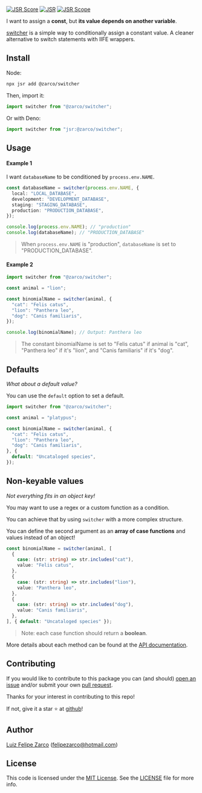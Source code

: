 [![JSR Score](https://jsr.io/badges/@zarco/switcher/score)](https://jsr.io/@zarco/switcher)
[![JSR](https://jsr.io/badges/@zarco/switcher)](https://jsr.io/@zarco/switcher)
[![JSR Scope](https://jsr.io/badges/@zarco)](https://jsr.io/@zarco)

I want to assign a **const**, but **its value depends on another variable**.

[switcher](https://jsr.io/@zarco/switcher) is a simple way to conditionally
assign a constant value. A cleaner alternative to switch statements with IIFE
wrappers.

## Install

Node:

```sh
npx jsr add @zarco/switcher
```

Then, import it:

```ts
import switcher from "@zarco/switcher";
```

Or with Deno:

```ts
import switcher from "jsr:@zarco/switcher";
```

## Usage

#### Example 1

I want `databaseName` to be conditioned by `process.env.NAME`.

```typescript
const databaseName = switcher(process.env.NAME, {
  local: "LOCAL_DATABASE",
  development: "DEVELOPMENT_DATABASE",
  staging: "STAGING_DATABASE",
  production: "PRODUCTION_DATABASE",
});

console.log(process.env.NAME); // "production"
console.log(databaseName); // "PRODUCTION_DATABASE"
```

> When `process.env.NAME` is "production", `databaseName` is set to
> "PRODUCTION_DATABASE".

#### Example 2

```typescript
import switcher from "@zarco/switcher";

const animal = "lion";

const binomialName = switcher(animal, {
  "cat": "Felis catus",
  "lion": "Panthera leo",
  "dog": "Canis familiaris",
});

console.log(binomialName); // Output: Panthera leo
```

> The constant binomialName is set to "Felis catus" if animal is "cat",
> "Panthera leo" if it's "lion", and "Canis familiaris" if it's "dog".

## Defaults

_What about a default value?_

You can use the `default` option to set a default.

```ts
import switcher from "@zarco/switcher";

const animal = "platypus";

const binomialName = switcher(animal, {
  "cat": "Felis catus",
  "lion": "Panthera leo",
  "dog": "Canis familiaris",
}, {
  default: "Uncataloged species",
});
```

## Non-keyable values

_Not everything fits in an object key!_

You may want to use a regex or a custom function as a condition.

You can achieve that by using `switcher` with a more complex structure.

You can define the second argument as an **array of case functions** and values
instead of an object!

```typescript
const binomialName = switcher(animal, [
  {
    case: (str: string) => str.includes("cat"),
    value: "Felis catus",
  },
  {
    case: (str: string) => str.includes("lion"),
    value: "Panthera leo",
  },
  {
    case: (str: string) => str.includes("dog"),
    value: "Canis familiaris",
  },
], { default: "Uncataloged species" });
```

> Note: each case function should return a **boolean**.

More details about each method can be found at the
[API documentation](https://jsr.io/@zarco/switcher/doc).

## Contributing

If you would like to contribute to this package you can (and should)
[open an issue](https://github.com/felipezarco/switcher/issues/new) and/or
submit your own [pull request](https://github.com/felipezarco/switcher/compare).

Thanks for your interest in contributing to this repo!

If not, give it a star ⭐ at [github](https://github.com/felipezarco/switcher)!

## Author

[Luiz Felipe Zarco](https://github.com/felipezarco) (felipezarco@hotmail.com)

## License

This code is licensed under the
[MIT License](https://github.com/felipezarco/switcher/blob/main/LICENSE). See
the [LICENSE](https://github.com/felipezarco/switcher/blob/main/LICENSE) file
for more info.
